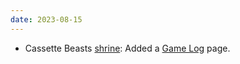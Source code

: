 ```yaml
---
date: 2023-08-15
---
```


* Cassette Beasts [shrine](/shrines/cassettebeasts/): Added a [Game Log](/shrines/cassettebeasts/gamelog) page.